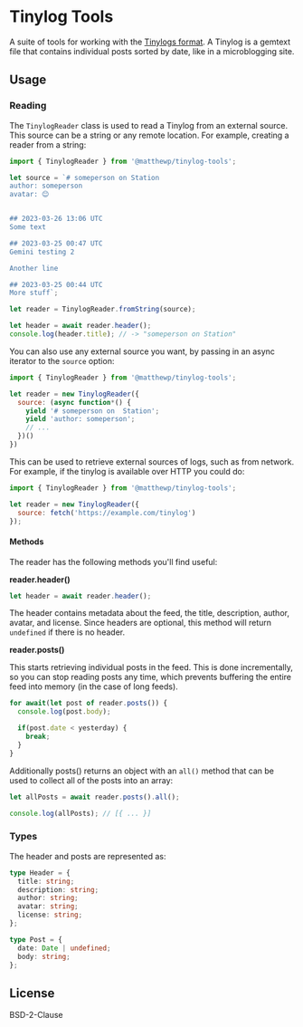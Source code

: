 # Tinylog Tools

A suite of tools for working with the [Tinylogs format](https://codeberg.org/bacardi55/gemini-tinylog-rfc). A Tinylog is a gemtext file that contains individual posts sorted by date, like in a microblogging site.

## Usage

### Reading

The `TinylogReader` class is used to read a Tinylog from an external source. This source can be a string or any remote location. For example, creating a reader from a string:

```js
import { TinylogReader } from '@matthewp/tinylog-tools';

let source = `# someperson on Station
author: someperson
avatar: 😊


## 2023-03-26 13:06 UTC
Some text

## 2023-03-25 00:47 UTC
Gemini testing 2

Another line

## 2023-03-25 00:44 UTC
More stuff`;

let reader = TinylogReader.fromString(source);

let header = await reader.header();
console.log(header.title); // -> "someperson on Station"
```

You can also use any external source you want, by passing in an async iterator to the `source` option:

```js
import { TinylogReader } from '@matthewp/tinylog-tools';

let reader = new TinylogReader({
  source: (async function*() {
    yield '# someperson on  Station';
    yield 'author: someperson';
    // ...
  })()
})
```

This can be used to retrieve external sources of logs, such as from network. For example, if the tinylog is available over HTTP you could do:

```js
import { TinylogReader } from '@matthewp/tinylog-tools';

let reader = new TinylogReader({
  source: fetch('https://example.com/tinylog')
});
```

#### Methods

The reader has the following methods you'll find useful:

__reader.header()__

```js
let header = await reader.header();
```

The header contains metadata about the feed, the title, description, author, avatar, and license. Since headers are optional, this method will return `undefined` if there is no header.

__reader.posts()__

This starts retrieving individual posts in the feed. This is done incrementally, so you can stop reading posts any time, which prevents buffering the entire feed into memory (in the case of long feeds).

```js
for await(let post of reader.posts()) {
  console.log(post.body);

  if(post.date < yesterday) {
    break;
  }
}
```

Additionally posts() returns an object with an `all()` method that can be used to collect all of the posts into an array:

```js
let allPosts = await reader.posts().all();

console.log(allPosts); // [{ ... }]
```

### Types

The header and posts are represented as:

```ts
type Header = {
  title: string;
  description: string;
  author: string;
  avatar: string;
  license: string;
};

type Post = {
  date: Date | undefined;
  body: string;
};
```

## License

BSD-2-Clause